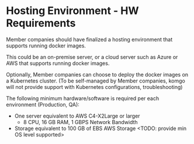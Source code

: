 

# Hosting Environment - HW Requirements

Member companies should have finalized a hosting environment that supports running docker images.

This could be an on-premise server, or a cloud server such as Azure or AWS that supports running docker images.

Optionally, Member companies can choose to deploy the docker images on a Kubernetes cluster. \(To be self-managed by Member companies, komgo will not provide support with Kubernetes configurations, troubleshooting\)

The following minimum hardware/software is required per each environment \(Production, QA\):



*   One server equivalent to AWS C4-X2Large or larger
    *   8 CPU, 16 GB RAM, 1 GBPS Network Bandwidth
*   Storage equivalent to 100 GB of EBS AWS Storage
<TODO: provide min OS level supported>
